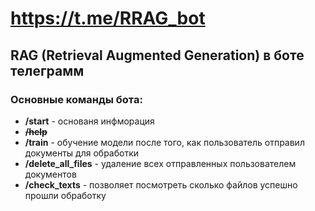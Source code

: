 # https://t.me/RRAG_bot
## RAG (Retrieval Augmented Generation) в боте телеграмм
### Основные команды бота:
+ **/start** - основаня инфморация
+ ~~**/help**~~
+ **/train** - обучение модели после того, как пользователь отправил документы для обработки
+ **/delete_all_files** - удаление всех отправленных пользователем документов
+ **/check_texts** - позволяет посмотреть сколько файлов успешно прошли обработку

